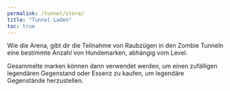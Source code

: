 ```yaml
---
permalink: /tunnel/store/
title: "Tunnel Laden"
toc: true
---
```


Wie die Arena, gibt dir die Teilnahme von Raubzügen in den Zombie Tunneln eine bestimmte Anzahl von Hundemarken, abhängig vom Level.

Gesammelte marken können dann verwendet werden, um einen zufälligen legendären Gegenstand oder Essenz zu kaufen, um legendäre Gegenstände herzustellen.
